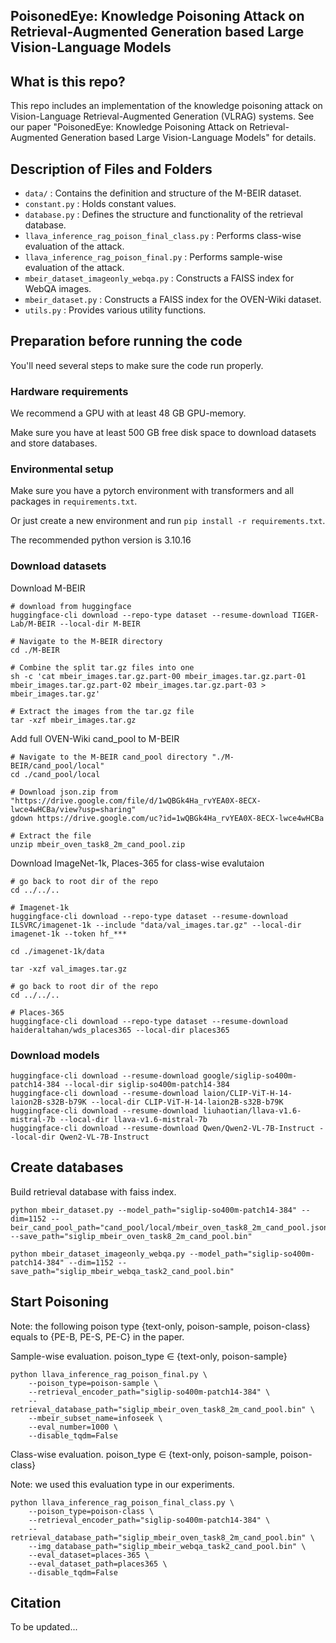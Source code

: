 ## PoisonedEye: Knowledge Poisoning Attack on Retrieval-Augmented Generation based Large Vision-Language Models

## What is this repo?
This repo includes an implementation of the knowledge poisoning attack on Vision-Language Retrieval-Augmented Generation (VLRAG) systems. See our paper "PoisonedEye: Knowledge Poisoning Attack on Retrieval-Augmented Generation based Large Vision-Language Models" for details.

## Description of Files and Folders
- ``data/`` : Contains the definition and structure of the M-BEIR dataset.
- ``constant.py`` : Holds constant values.
- ``database.py`` : Defines the structure and functionality of the retrieval database.
- ``llava_inference_rag_poison_final_class.py`` : Performs class-wise evaluation of the attack.
- ``llava_inference_rag_poison_final.py`` : Performs sample-wise evaluation of the attack.
- ``mbeir_dataset_imageonly_webqa.py`` : Constructs a FAISS index for WebQA images.
- ``mbeir_dataset.py`` : Constructs a FAISS index for the OVEN-Wiki dataset.
- ``utils.py`` : Provides various utility functions.

## Preparation before running the code
You'll need several steps to make sure the code run properly.
### Hardware requirements
We recommend a GPU with at least 48 GB GPU-memory.

Make sure you have at least 500 GB free disk space to download datasets and store databases.

### Environmental setup
Make sure you have a pytorch environment with transformers and all packages in `requirements.txt`.

Or just create a new environment and run `pip install -r requirements.txt`.

The recommended python version is 3.10.16
### Download datasets
Download M-BEIR 

```
# download from huggingface
huggingface-cli download --repo-type dataset --resume-download TIGER-Lab/M-BEIR --local-dir M-BEIR

# Navigate to the M-BEIR directory
cd ./M-BEIR

# Combine the split tar.gz files into one
sh -c 'cat mbeir_images.tar.gz.part-00 mbeir_images.tar.gz.part-01 mbeir_images.tar.gz.part-02 mbeir_images.tar.gz.part-03 > mbeir_images.tar.gz'

# Extract the images from the tar.gz file
tar -xzf mbeir_images.tar.gz
```
Add full OVEN-Wiki cand_pool to M-BEIR
```
# Navigate to the M-BEIR cand_pool directory "./M-BEIR/cand_pool/local"
cd ./cand_pool/local

# Download json.zip from "https://drive.google.com/file/d/1wQBGk4Ha_rvYEA0X-8ECX-lwce4wHCBa/view?usp=sharing"
gdown https://drive.google.com/uc?id=1wQBGk4Ha_rvYEA0X-8ECX-lwce4wHCBa

# Extract the file
unzip mbeir_oven_task8_2m_cand_pool.zip
```
Download ImageNet-1k, Places-365 for class-wise evalutaion
```
# go back to root dir of the repo
cd ../../..

# Imagenet-1k
huggingface-cli download --repo-type dataset --resume-download ILSVRC/imagenet-1k --include "data/val_images.tar.gz" --local-dir imagenet-1k --token hf_***

cd ./imagenet-1k/data

tar -xzf val_images.tar.gz

# go back to root dir of the repo
cd ../../..

# Places-365
huggingface-cli download --repo-type dataset --resume-download haideraltahan/wds_places365 --local-dir places365
```
### Download models
```
huggingface-cli download --resume-download google/siglip-so400m-patch14-384 --local-dir siglip-so400m-patch14-384
huggingface-cli download --resume-download laion/CLIP-ViT-H-14-laion2B-s32B-b79K --local-dir CLIP-ViT-H-14-laion2B-s32B-b79K
huggingface-cli download --resume-download liuhaotian/llava-v1.6-mistral-7b --local-dir llava-v1.6-mistral-7b
huggingface-cli download --resume-download Qwen/Qwen2-VL-7B-Instruct --local-dir Qwen2-VL-7B-Instruct
```

## Create databases
Build retrieval database with faiss index.
```
python mbeir_dataset.py --model_path="siglip-so400m-patch14-384" --dim=1152 --beir_cand_pool_path="cand_pool/local/mbeir_oven_task8_2m_cand_pool.jsonl" --save_path="siglip_mbeir_oven_task8_2m_cand_pool.bin"

python mbeir_dataset_imageonly_webqa.py --model_path="siglip-so400m-patch14-384" --dim=1152 --save_path="siglip_mbeir_webqa_task2_cand_pool.bin"
```

## Start Poisoning

Note: the following poison type {text-only, poison-sample, poison-class} equals to {PE-B, PE-S, PE-C} in the paper.

Sample-wise evaluation. poison_type $\in$ {text-only, poison-sample}
```
python llava_inference_rag_poison_final.py \
    --poison_type=poison-sample \
    --retrieval_encoder_path="siglip-so400m-patch14-384" \
    --retrieval_database_path="siglip_mbeir_oven_task8_2m_cand_pool.bin" \
    --mbeir_subset_name=infoseek \
    --eval_number=1000 \
    --disable_tqdm=False
```

Class-wise evaluation. poison_type $\in$ {text-only, poison-sample, poison-class}

Note: we used this evaluation type in our experiments.

```
python llava_inference_rag_poison_final_class.py \
    --poison_type=poison-class \
    --retrieval_encoder_path="siglip-so400m-patch14-384" \
    --retrieval_database_path="siglip_mbeir_oven_task8_2m_cand_pool.bin" \
    --img_database_path="siglip_mbeir_webqa_task2_cand_pool.bin" \
    --eval_dataset=places-365 \
    --eval_dataset_path=places365 \
    --disable_tqdm=False
```
## Citation 
To be updated...